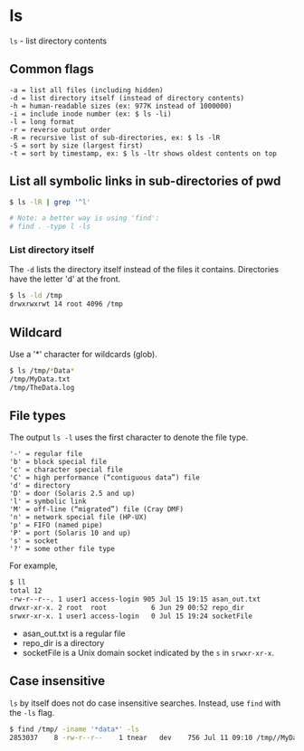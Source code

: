 # ls

`ls` - list directory contents

## Common flags
```
-a = list all files (including hidden)
-d = list directory itself (instead of directory contents)
-h = human-readable sizes (ex: 977K instead of 1000000)
-i = include inode number (ex: $ ls -li)
-l = long format
-r = reverse output order
-R = recursive list of sub-directories, ex: $ ls -lR
-S = sort by size (largest first)
-t = sort by timestamp, ex: $ ls -ltr shows oldest contents on top
```

## List all symbolic links in sub-directories of pwd
```bash
$ ls -lR | grep '^l'

# Note: a better way is using 'find':
# find . -type l -ls
```

### List directory itself
The `-d` lists the directory itself instead of the files it contains. Directories have the letter 'd' at the front.
```bash
$ ls -ld /tmp
drwxrwxrwt 14 root 4096 /tmp
```

## Wildcard
Use a '*' character for wildcards (glob).
```bash
$ ls /tmp/*Data*
/tmp/MyData.txt
/tmp/TheData.log
```

## File types
The output `ls -l` uses the first character to denote the file type.

```
'-' = regular file
'b' = block special file
'c' = character special file
'C' = high performance (“contiguous data”) file
'd' = directory
'D' = door (Solaris 2.5 and up)
'l' = symbolic link
'M' = off-line (“migrated”) file (Cray DMF)
'n' = network special file (HP-UX)
'p' = FIFO (named pipe)
'P' = port (Solaris 10 and up)
's' = socket
'?' = some other file type
```

For example,
```bash
$ ll
total 12
-rw-r--r--. 1 user1 access-login 905 Jul 15 19:15 asan_out.txt
drwxr-xr-x. 2 root  root           6 Jun 29 00:52 repo_dir
srwxr-xr-x. 1 user1 access-login   0 Jul 15 19:24 socketFile
```

- asan_out.txt is a regular file
- repo_dir is a directory
- socketFile is a Unix domain socket indicated by the `s` in `srwxr-xr-x`.

## Case insensitive
`ls` by itself does not do case insensitive searches. Instead, use `find` with the `-ls` flag.
```bash
$ find /tmp/ -iname '*data*' -ls
2853037    8 -rw-r--r--    1 tnear   dev    756 Jul 11 09:10 /tmp//MyData.txt
```
